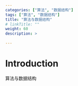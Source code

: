 ```yaml
---
categories: ["算法", "数据结构"] 
tags: ["算法", "数据结构"] 
title: "算法与数据结构"
# linkTitle: ""
weight: 60
description: >
  
---
```


# Introduction
算法与数据结构
